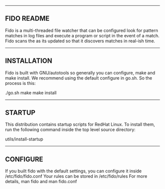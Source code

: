 -----------
FIDO README
-----------

Fido is a multi-threaded file watcher that can be configured
look for pattern matches in log files and execute a program 
or script in the event of a match. Fido scans the as its updated
so that it discovers matches in real-ish time.

------------
INSTALLATION
------------

Fido is built with GNU/autotools so generally you can configure, 
make and make install. We recommend using the default configure
in go.sh. So the process is this:

./go.sh
make
make install

-------
STARTUP 
-------

This distribution contains startup scripts for RedHat Linux. To
install them, run the following command inside the top level source
directory:

  utils/install-startup

---------
CONFIGURE
---------

If you built fido with the default settings, you can configure it
inside /etc/fido/fido.conf Your rules can be stored in /etc/fido/rules
For more details, man fido and man fido.conf



